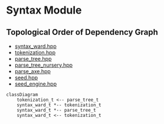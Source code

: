 # Syntax Module

## Topological Order of Dependency Graph

* [syntax_ward.hpp](syntax_ward.hpp)
* [tokenization.hpp](tokenization.hpp)
* [parse_tree.hpp](parse_tree.hpp)
* [parse_tree_nursery.hpp](parse_tree_nursery.hpp)
* [parse_axe.hpp](parse_axe.hpp)
* [seed.hpp](seed.hpp)
* [seed_engine.hpp](seed_engine.hpp)

```mermaid
classDiagram
    tokenization_t <-- parse_tree_t
    syntax_ward_t *-- tokenization_t
    syntax_ward_t *-- parse_tree_t
    syntax_ward_t <-- tokenization_t
```

